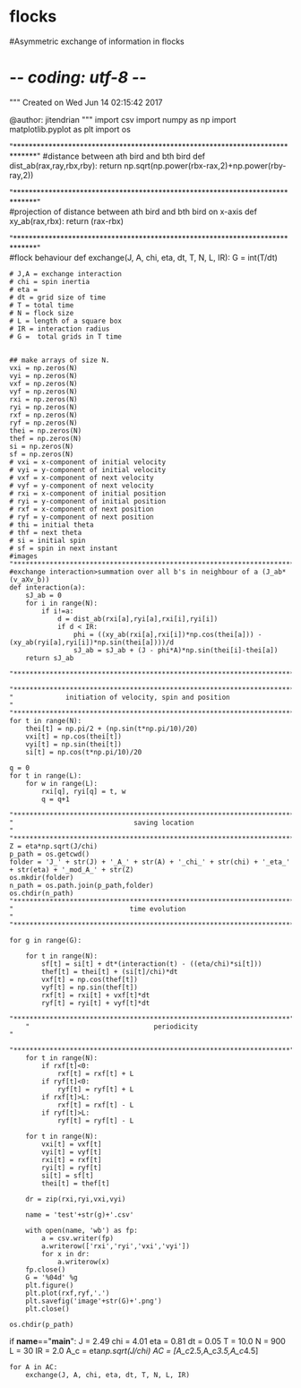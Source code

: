 # flocks
#Asymmetric exchange of information in flocks
# -*- coding: utf-8 -*-
"""
Created on Wed Jun 14 02:15:42 2017

@author: jitendrian
"""
import csv
import numpy as np
import matplotlib.pyplot as plt
import os

"*****************************************************************************"
#distance between ath bird and bth bird
def dist_ab(rax,ray,rbx,rby):
        return np.sqrt(np.power(rbx-rax,2)+np.power(rby-ray,2))
    
"*****************************************************************************"    
#projection of distance between ath bird and bth bird on x-axis
def xy_ab(rax,rbx):
    return (rax-rbx)

"*****************************************************************************"    
#flock behaviour
def exchange(J, A, chi, eta, dt, T, N, L, IR):
    G = int(T/dt)
    
    # J,A = exchange interaction
    # chi = spin inertia
    # eta = 
    # dt = grid size of time
    # T = total time
    # N = flock size
    # L = length of a square box
    # IR = interaction radius
    # G =  total grids in T time
    
        
    ## make arrays of size N.
    vxi = np.zeros(N)
    vyi = np.zeros(N)
    vxf = np.zeros(N)
    vyf = np.zeros(N)
    rxi = np.zeros(N)
    ryi = np.zeros(N)
    rxf = np.zeros(N)
    ryf = np.zeros(N)
    thei = np.zeros(N)
    thef = np.zeros(N)
    si = np.zeros(N)
    sf = np.zeros(N)
    # vxi = x-component of initial velocity
    # vyi = y-component of initial velocity
    # vxf = x-component of next velocity
    # vyf = y-component of next velocity
    # rxi = x-component of initial position
    # ryi = y-component of initial position
    # rxf = x-component of next position
    # ryf = y-component of next position
    # thi = initial theta
    # thf = next theta
    # si = initial spin
    # sf = spin in next instant
    #images
    "***********************************************************************"
    #exchange interaction>summation over all b's in neighbour of a (J_ab*(v_aXv_b))
    def interaction(a):
        sJ_ab = 0
        for i in range(N):
            if i!=a:
                d = dist_ab(rxi[a],ryi[a],rxi[i],ryi[i])
                if d < IR:
                    phi = ((xy_ab(rxi[a],rxi[i])*np.cos(thei[a])) - (xy_ab(ryi[a],ryi[i])*np.sin(thei[a])))/d
                    sJ_ab = sJ_ab + (J - phi*A)*np.sin(thei[i]-thei[a])
        return sJ_ab
    
    "*************************************************************************"

    "*************************************************************************"
    "             initiation of velocity, spin and position                   "
    "*************************************************************************"
    for t in range(N):
        thei[t] = np.pi/2 + (np.sin(t*np.pi/10)/20)
        vxi[t] = np.cos(thei[t])
        vyi[t] = np.sin(thei[t])
        si[t] = np.cos(t*np.pi/10)/20
    
    q = 0
    for t in range(L):
        for w in range(L):
            rxi[q], ryi[q] = t, w
            q = q+1
            
    "*************************************************************************"
    "                              saving location                            "
    "*************************************************************************"         
    Z = eta*np.sqrt(J/chi)
    p_path = os.getcwd()
    folder = 'J_' + str(J) + '_A_' + str(A) + '_chi_' + str(chi) + '_eta_' + str(eta) + '_mod_A_' + str(Z)
    os.mkdir(folder)
    n_path = os.path.join(p_path,folder)
    os.chdir(n_path)
    "*************************************************************************"
    "                             time evolution                              "
    "*************************************************************************"

    for g in range(G):
        
        for t in range(N):
            sf[t] = si[t] + dt*(interaction(t) - ((eta/chi)*si[t]))
            thef[t] = thei[t] + (si[t]/chi)*dt
            vxf[t] = np.cos(thef[t])
            vyf[t] = np.sin(thef[t])
            rxf[t] = rxi[t] + vxf[t]*dt
            ryf[t] = ryi[t] + vyf[t]*dt
        "*********************************************************************"
        "                               periodicity                           "
        "*********************************************************************"
        for t in range(N):
            if rxf[t]<0:
                rxf[t] = rxf[t] + L
            if ryf[t]<0:
                ryf[t] = ryf[t] + L
            if rxf[t]>L:
                rxf[t] = rxf[t] - L
            if ryf[t]>L:
                ryf[t] = ryf[t] - L
               
        for t in range(N):
            vxi[t] = vxf[t]
            vyi[t] = vyf[t]
            rxi[t] = rxf[t]
            ryi[t] = ryf[t]
            si[t] = sf[t]
            thei[t] = thef[t]
            
        dr = zip(rxi,ryi,vxi,vyi)
        
        name = 'test'+str(g)+'.csv'

        with open(name, 'wb') as fp:
            a = csv.writer(fp)
            a.writerow(['rxi','ryi','vxi','vyi'])
            for x in dr:
                a.writerow(x)
        fp.close()
        G = '%04d' %g 
        plt.figure()    
        plt.plot(rxf,ryf,'.')
        plt.savefig('image'+str(G)+'.png')
        plt.close()
    
    os.chdir(p_path)

if __name__=="__main__":
    J = 2.49
    chi = 4.01
    eta = 0.81
    dt = 0.05
    T = 10.0
    N = 900
    L = 30
    IR = 2.0
    A_c = eta*np.sqrt(J/chi)
    AC = [A_c*2.5,A_c*3.5,A_c*4.5]
    
    for A in AC:
        exchange(J, A, chi, eta, dt, T, N, L, IR)       
